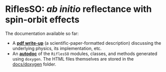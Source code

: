 # RiflesSO: *ab initio* reflectance with spin-orbit effects
The documentation available so far:
* A [**pdf write-up**](https://github.com/OKharl/RiflesSO/blob/main/docs/riflesso.pdf) (a scientific-paper-formatted description) discussing 
the underlying physics, its implementation, etc.
* An [**autodoc**](https://htmlpreview.github.io/?https://github.com/OKharl/RiflesSO/blob/main/docs/doxygen/classes.html) of the `RiflesSO` 
modules, classes, and methods generated using `doxygen`. The HTML files themselves are stored in the [docs/doxygen](https://github.com/OKharl/RiflesSO/tree/main/docs/doxygen) folder.
